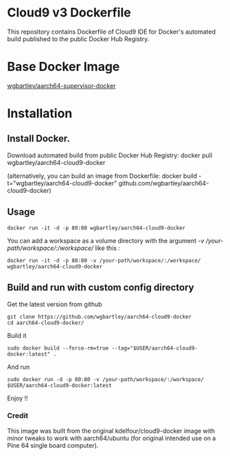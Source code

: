 Cloud9 v3 Dockerfile
=============

This repository contains Dockerfile of Cloud9 IDE for Docker's automated build published to the public Docker Hub Registry.

# Base Docker Image
[wgbartley/aarch64-supervisor-docker](https://registry.hub.docker.com/u/wgbartley/aarch64-supervisor-docker/)

# Installation

## Install Docker.

Download automated build from public Docker Hub Registry: docker pull wgbartley/aarch64-cloud9-docker

(alternatively, you can build an image from Dockerfile: docker build -t="wgbartley/aarch64-cloud9-docker" github.com/wgbartley/aarch64-cloud9-docker)

## Usage

    docker run -it -d -p 80:80 wgbartley/aarch64-cloud9-docker
    
You can add a workspace as a volume directory with the argument *-v /your-path/workspace/:/workspace/* like this :

    docker run -it -d -p 80:80 -v /your-path/workspace/:/workspace/ wgbartley/aarch64-cloud9-docker
    
## Build and run with custom config directory

Get the latest version from github

    git clone https://github.com/wgbartley/aarch64-cloud9-docker
    cd aarch64-cloud9-docker/

Build it

    sudo docker build --force-rm=true --tag="$USER/aarch64-cloud9-docker:latest" .
    
And run

    sudo docker run -d -p 80:80 -v /your-path/workspace/:/workspace/ $USER/aarch64-cloud9-docker:latest
    
Enjoy !!    


### Credit

This image was built from the original kdelfour/cloud9-docker image with minor tweaks
to work with aarch64/ubuntu (for original intended use on a Pine 64 single board computer).
